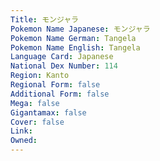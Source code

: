 ```yaml
---
﻿Title: モンジャラ
Pokemon Name Japanese: モンジャラ
Pokemon Name German: Tangela
Pokemon Name English: Tangela
Language Card: Japanese
National Dex Number: 114
Region: Kanto
Regional Form: false
Additional Form: false
Mega: false
Gigantamax: false
Cover: false
Link: 
Owned: 
---
```

